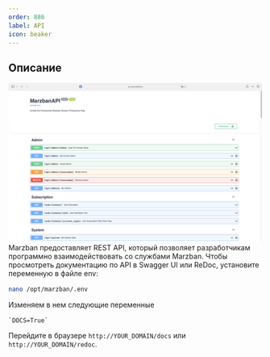 ```yaml
---
order: 886
label: API
icon: beaker
---
```

## Описание 
![](/static/19.png)
Marzban предоставляет REST API, который позволяет разработчикам программно взаимодействовать со службами Marzban. Чтобы просмотреть документацию по API в Swagger UI или ReDoc, установите переменную в файле env:

```bash
nano /opt/marzban/.env
```

Изменяем в нем следующие переменные

```
`DOCS=True`
```
Перейдите в браузере  `http://YOUR_DOMAIN/docs` или `http://YOUR_DOMAIN/redoc`.


